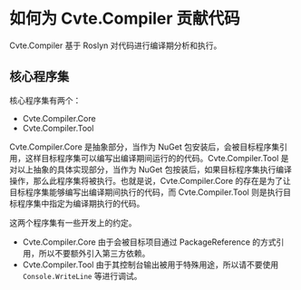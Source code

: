 # 如何为 Cvte.Compiler 贡献代码

Cvte.Compiler 基于 Roslyn 对代码进行编译期分析和执行。

## 核心程序集

核心程序集有两个：

- Cvte.Compiler.Core
- Cvte.Compiler.Tool

Cvte.Compiler.Core 是抽象部分，当作为 NuGet 包安装后，会被目标程序集引用，这样目标程序集可以编写出编译期间运行的的代码。Cvte.Compiler.Tool 是对以上抽象的具体实现部分，当作为 NuGet 包按装后，如果目标程序集执行编译操作，那么此程序集将被执行。也就是说，Cvte.Compiler.Core 的存在是为了让目标程序集能够编写出编译期间执行的代码，而 Cvte.Compiler.Tool 则是执行目标程序集中指定为编译期执行的代码。

这两个程序集有一些开发上的约定。

- Cvte.Compiler.Core 由于会被目标项目通过 PackageReference 的方式引用，所以不要额外引入第三方依赖。
- Cvte.Compiler.Tool 由于其控制台输出被用于特殊用途，所以请不要使用 `Console.WriteLine` 等进行调试。
